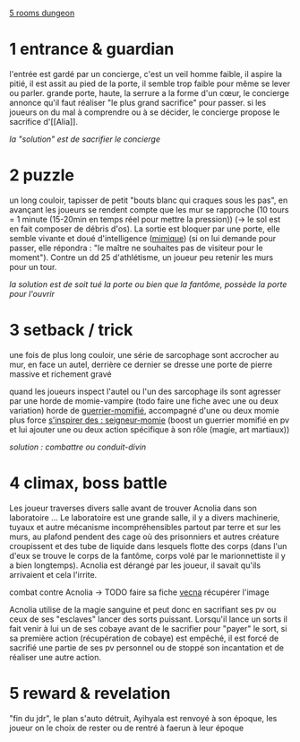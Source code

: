 [5 rooms dungeon](https://www.roleplayingtips.com/5-room-dungeons/#t-1587038394548)
# 1 entrance & guardian
l'entrée est gardé par un concierge, c'est un veil homme faible, il aspire la pitié, il est assit au pied de la porte, il semble trop faible pour même se lever ou parler.
grande porte, haute, la serrure a la forme d'un cœur, le concierge annonce qu'il faut réaliser "le plus grand sacrifice" pour passer.
si les joueurs on du mal à comprendre ou à se décider, le concierge propose le sacrifice d'[[Alia]].

*la "solution" est de sacrifier le concierge*
# 2 puzzle
un long couloir, tapisser de petit "bouts blanc qui craques sous les pas", en avançant les joueurs se rendent compte que les mur se rapproche (10 tours = 1 minute (15-20min en temps réel pour mettre la pression)) (-> le sol est en fait composer de débris d'os).
La sortie est bloquer par une porte, elle semble vivante et doué d'intelligence ([mimique](https://www.aidedd.org/dnd/monstres.php?vf=mimique)) (si on lui demande pour passer, elle répondra : "le maître ne souhaites pas de visiteur pour le moment").
Contre un dd 25 d'athlétisme, un joueur peu retenir les murs pour un tour.

*la solution est de soit tué la porte ou bien que la fantôme, possède la porte pour l'ouvrir*
# 3 setback / trick
une fois de plus long couloir, une série de sarcophage sont accrocher au mur, en face un autel, derrière ce dernier se dresse une porte de pierre massive et richement gravé

quand les joueurs inspect l'autel ou l'un des sarcophage ils sont agresser par une horde de momie-vampire (todo faire une fiche avec une ou deux variation)
horde de [guerrier-momifié](https://www.aidedd.org/dnd/monstres.php?vf=guerrier-momifie), accompagné d'une ou deux momie plus force [s'inspirer des : seigneur-momie](https://www.aidedd.org/dnd/monstres.php?vf=seigneur-momie) (boost un guerrier momifié en pv et lui ajouter une ou deux action spécifique à son rôle (magie, art martiaux))

*solution : combattre ou conduit-divin*
# 4 climax, boss battle
Les joueur traverses divers salle avant de trouver Acnolia dans son laboratoire ...
Le laboratoire est une grande salle, il y a divers machinerie, tuyaux et autre mécanisme incompréhensibles partout par terre et sur les murs, au plafond pendent des cage où des prisonniers et autres créature croupissent et des tube de liquide dans lesquels flotte des corps (dans l'un d'eux se trouve le corps de la fantôme, corps volé par le marionnettiste il y a bien longtemps).
Acnolia est dérangé par les joueur, il savait qu'ils arrivaient et cela l'irrite.

combat contre Acnolia -> TODO faire sa fiche
[vecna](https://www.aidedd.org/dnd/monstres.php?vf=vecna-l-archiliche) récupérer l'image

Acnolia utilise de la magie sanguine et peut donc en sacrifiant ses pv ou ceux de ses "esclaves" lancer des sorts puissant. Lorsqu'il lance un sorts il fait venir à lui un de ses cobaye avant de le sacrifier pour "payer" le sort, si sa première action (récupération de cobaye) est empêché, il est forcé de sacrifié une partie de ses pv personnel ou de stoppé son incantation et de réaliser une autre action.
# 5 reward & revelation
"fin du jdr", le plan s'auto détruit, Ayihyala est renvoyé à son époque, les joueur on le choix de rester ou de rentré à faerun à leur époque
